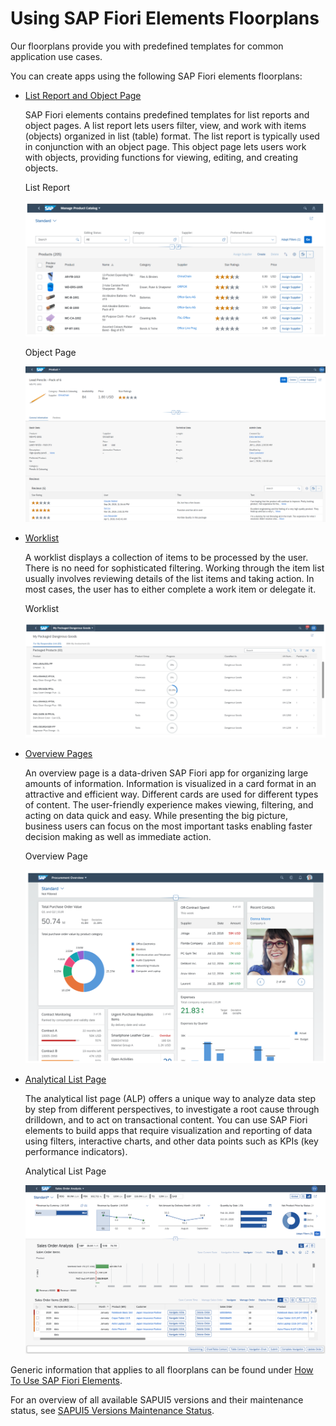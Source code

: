 <!-- loio797c3239b2a9491fa137e4998fd76aa7 -->

# Using SAP Fiori Elements Floorplans

Our floorplans provide you with predefined templates for common application use cases.

You can create apps using the following SAP Fiori elements floorplans:

-   [List Report and Object Page](list-report-and-object-page-c0eec49.md)

    SAP Fiori elements contains predefined templates for list reports and object pages. A list report lets users filter, view, and work with items \(objects\) organized in list \(table\) format. The list report is typically used in conjunction with an object page. This object page lets users work with objects, providing functions for viewing, editing, and creating objects.

       
      
    <a name="loio797c3239b2a9491fa137e4998fd76aa7__fig_tr4_klt_1rb"/>List Report

     ![](images/Using_SAP_Fiori_Elements_Floorplans_List_Report_3e93d0e.png "List Report") 

       
      
    <a name="loio797c3239b2a9491fa137e4998fd76aa7__fig_rhk_cmt_1rb"/>Object Page

     ![](images/Using_SAP_Fiori_Elements_Floorplans_Object_Page_563b849.png "Object Page") 

-   [Worklist](worklist-d1d588f.md)

    A worklist displays a collection of items to be processed by the user. There is no need for sophisticated filtering. Working through the item list usually involves reviewing details of the list items and taking action. In most cases, the user has to either complete a work item or delegate it.

       
      
    <a name="loio797c3239b2a9491fa137e4998fd76aa7__fig_vvz_j4t_1rb"/>Worklist

     ![](images/Using_SAP_Fiori_Elements_Floorplans_Worklist_0393ce6.png "Worklist") 

-   [Overview Pages](overview-pages-c64ef8c.md)

    An overview page is a data-driven SAP Fiori app for organizing large amounts of information. Information is visualized in a card format in an attractive and efficient way. Different cards are used for different types of content. The user-friendly experience makes viewing, filtering, and acting on data quick and easy. While presenting the big picture, business users can focus on the most important tasks enabling faster decision making as well as immediate action.

      
      
    <a name="loio797c3239b2a9491fa137e4998fd76aa7__fig_x4r_x4t_1rb"/>Overview Page

     ![](images/Using_SAP_Fiori_Elements_Floorplans_Overview_Page_e83a616.png "Overview Page") 

-   [Analytical List Page](analytical-list-page-3d33684.md)

    The analytical list page \(ALP\) offers a unique way to analyze data step by step from different perspectives, to investigate a root cause through drilldown, and to act on transactional content. You can use SAP Fiori elements to build apps that require visualization and reporting of data using filters, interactive charts, and other data points such as KPIs \(key performance indicators\).

       
      
    <a name="loio797c3239b2a9491fa137e4998fd76aa7__fig_ffj_f4t_1rb"/>Analytical List Page

     ![](images/Using_SAP_Fiori_Elements_Floorplans_Analytical_List_Page_897c8d0.png "Analytical List Page") 


Generic information that applies to all floorplans can be found under [How To Use SAP Fiori Elements](how-to-use-sap-fiori-elements-20de950.md).

For an overview of all available SAPUI5 versions and their maintenance status, see [SAPUI5 Versions Maintenance Status](https://ui5.sap.com/versionoverview.html).

